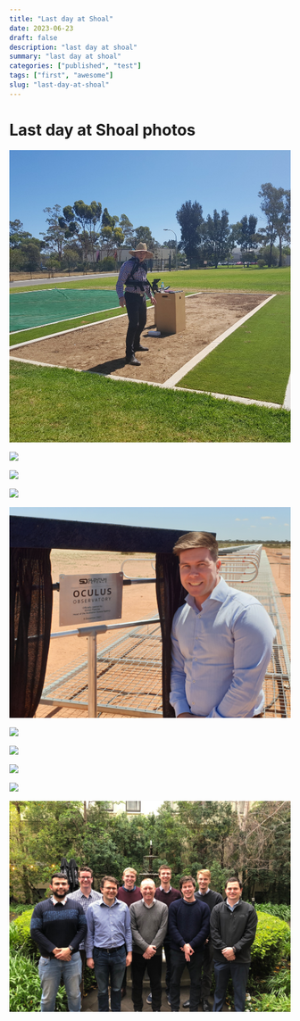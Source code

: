 ```yaml
---
title: "Last day at Shoal"
date: 2023-06-23
draft: false
description: "last day at shoal"
summary: "last day at shoal"
categories: ["published", "test"]
tags: ["first", "awesome"]
slug: "last-day-at-shoal"
---
```


# Last day at Shoal photos

![](Picture1.jpg)



![](20181121_111228.jpg)

![](20181121_1224390.jpg)

![](20211209_101006.jpg)

![](20211209_112619.jpg)

![](IMG_5052.jpg)

![](IMG_5058.jpg)

![](IMG_20181207_202635.jpg)

![](F96952F2-15B4-4802-8352-7C4281BAED7B.jpg)

![](Cheesey_Grin.jpg)

